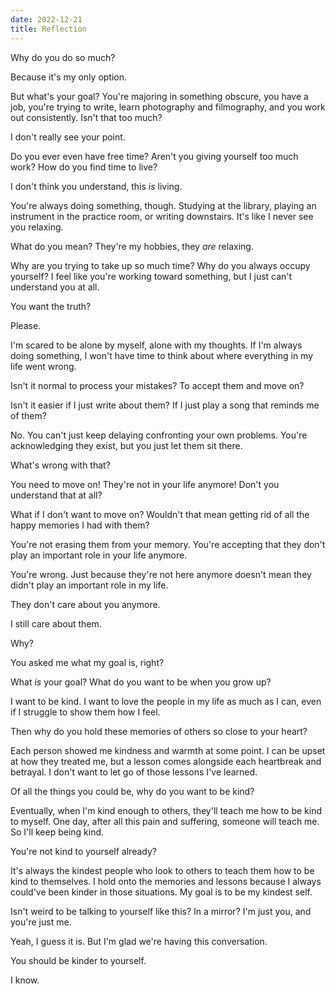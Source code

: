 ```yaml
---
date: 2022-12-21
title: Reflection
---
```


Why do you do so much?

Because it's my only option.

But what's your goal? You're majoring in something obscure, you have a job, you're trying to write, learn photography and filmography, and you work out consistently. Isn't that too much?

I don't really see your point.

Do you ever even have free time? Aren't you giving yourself too much work? How do you find time to live?

I don't think you understand, this *is* living.

You're always doing something, though. Studying at the library, playing an instrument in the practice room, or writing downstairs. It's like I never see you relaxing.

What do you mean? They're my hobbies, they *are* relaxing.

Why are you trying to take up so much time? Why do you always occupy yourself? I feel like you're working toward something, but I just can't understand you at all.

You want the truth?

Please.

I'm scared to be alone by myself, alone with my thoughts. If I'm always doing something, I won't have time to think about where everything in my life went wrong.

Isn't it normal to process your mistakes? To accept them and move on?

Isn't it easier if I just write about them? If I just play a song that reminds me of them?

No. You can't just keep delaying confronting your own problems. You're acknowledging they exist, but you just let them sit there.

What's wrong with that?

You need to move on! They're not in your life anymore! Don't you understand that at all?

What if I don't want to move on? Wouldn't that mean getting rid of all the happy memories I had with them?

You're not erasing them from your memory. You're accepting that they don't play an important role in your life anymore.

You're wrong. Just because they're not here anymore doesn't mean they didn't play an important role in my life.

They don't care about you anymore.

I still care about them.

Why?

You asked me what my goal is, right?

What *is* your goal? What do you want to be when you grow up?

I want to be kind. I want to love the people in my life as much as I can, even if I struggle to show them how I feel.

Then why do you hold these memories of others so close to your heart?

Each person showed me kindness and warmth at some point. I can be upset at how they treated me, but a lesson comes alongside each heartbreak and betrayal. I don't want to let go of those lessons I've learned.

Of all the things you could be, why do you want to be kind?

Eventually, when I'm kind enough to others, they'll teach me how to be kind to myself. One day, after all this pain and suffering, someone will teach me. So I'll keep being kind.

You're not kind to yourself already?

It's always the kindest people who look to others to teach them how to be kind to themselves. I hold onto the memories and lessons because I always could've been kinder in those situations. My goal is to be my kindest self.

Isn't weird to be talking to yourself like this? In a mirror? I'm just you, and you're just me.

Yeah, I guess it is. But I'm glad we're having this conversation.

You should be kinder to yourself.

I know.
